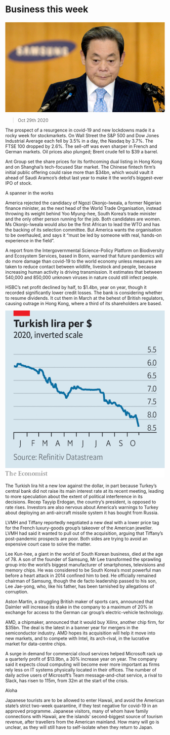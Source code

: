 ###### 

# Business this week 

#####  

![image](images/20201031_WWP501.jpg) 

> Oct 29th 2020 

The prospect of a resurgence in covid-19 and new lockdowns made it a rocky week for stockmarkets. On Wall Street the S&amp;P 500 and Dow Jones Industrial Average each fell by 3.5% in a day, the Nasdaq by 3.7%. The FTSE 100 dropped by 2.6%. The sell-off was even sharper in French and German markets. Oil prices also plunged; Brent crude fell to $39 a barrel.


Ant Group set the share prices for its forthcoming dual listing in Hong Kong and on Shanghai’s tech-focused Star market. The Chinese fintech firm’s initial public offering could raise more than $34bn, which would vault it ahead of Saudi Aramco’s debut last year to make it the world’s biggest-ever IPO of stock.

A spanner in the works

America rejected the candidacy of Ngozi Okonjo-Iweala, a former Nigerian finance minister, as the next head of the World Trade Organisation, instead throwing its weight behind Yoo Myung-hee, South Korea’s trade minister and the only other person running for the job. Both candidates are women. Ms Okonjo-Iweala would also be the first African to lead the WTO and has the backing of its selection committee. But America wants the organisation to be overhauled, and says it “must be led by someone with real, hands-on experience in the field”.

A report from the Intergovernmental Science-Policy Platform on Biodiversity and Ecosystem Services, based in Bonn, warned that future pandemics will do more damage than covid-19 to the world economy unless measures are taken to reduce contact between wildlife, livestock and people, because increasing human activity is driving transmission. It estimates that between 540,000 and 850,000 unknown viruses in nature could still infect people.

HSBC’s net profit declined by half, to $1.4bn, year on year, though it recorded significantly lower credit losses. The bank is considering whether to resume dividends. It cut them in March at the behest of British regulators, causing outrage in Hong Kong, where a third of its shareholders are based.

![image](images/20201031_WWC074_0.png) 


The Turkish lira hit a new low against the dollar, in part because Turkey’s central bank did not raise its main interest rate at its recent meeting, leading to more speculation about the extent of political interference in its decisions. Recep Tayyip Erdogan, the country’s president, is opposed to rate rises. Investors are also nervous about America’s warnings to Turkey about deploying an anti-aircraft missile system it has bought from Russia.

LVMH and Tiffany reportedly negotiated a new deal with a lower price tag for the French luxury-goods group’s takeover of the American jeweller. LVMH had said it wanted to pull out of the acquisition, arguing that Tiffany’s post-pandemic prospects are poor. Both sides are trying to avoid an expensive court case to solve the matter.

Lee Kun-hee, a giant in the world of South Korean business, died at the age of 78. A son of the founder of Samsung, Mr Lee transformed the sprawling group into the world’s biggest manufacturer of smartphones, televisions and memory chips. He was considered to be South Korea’s most powerful man before a heart attack in 2014 confined him to bed. He officially remained chairman of Samsung, though the de facto leadership passed to his son, Lee Jae-yong, who, like his father, has been tarnished by allegations of corruption.

Aston Martin, a struggling British maker of sports cars, announced that Daimler will increase its stake in the company to a maximum of 20% in exchange for access to the German car group’s electric-vehicle technology.

AMD, a chipmaker, announced that it would buy Xilinx, another chip firm, for $35bn. The deal is the latest in a banner year for mergers in the semiconductor industry. AMD hopes its acquisition will help it move into new markets, and to compete with Intel, its arch-rival, in the lucrative market for data-centre chips.

A surge in demand for commercial cloud services helped Microsoft rack up a quarterly profit of $13.9bn, a 30% increase year on year. The company said it expects cloud computing will become ever more important as firms rely less on IT systems physically located in their offices. The number of daily active users of Microsoft’s Team message-and-chat service, a rival to Slack, has risen to 115m, from 32m at the start of the crisis.

Aloha

Japanese tourists are to be allowed to enter Hawaii, and avoid the American state’s strict two-week quarantine, if they test negative for covid-19 in an approved programme. Japanese visitors, many of whom have family connections with Hawaii, are the islands’ second-biggest source of tourism revenue, after travellers from the American mainland. How many will go is unclear, as they will still have to self-isolate when they return to Japan.

